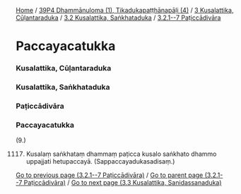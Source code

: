 
[Home](/) / [39P4 Dhammānuloma (1), Tikadukapaṭṭhānapāḷi (4)](../../../../39P4.md) / [3 Kusalattika, Cūḷantaraduka](../../../3.md) / [3.2 Kusalattika, Saṅkhataduka](../../3.2.md) / [3.2.1--7 Paṭiccādivāra](../3.2.1--7.md)

# Paccayacatukka

### Kusalattika, Cūḷantaraduka

### Kusalattika, Saṅkhataduka

### Paṭiccādivāra

### Paccayacatukka

(9.)

1117. Kusalaṃ saṅkhataṃ dhammaṃ paṭicca kusalo saṅkhato dhammo uppajjati hetupaccayā. (Sappaccayadukasadisaṃ.)

[Go to previous page (3.2.1--7 Paṭiccādivāra)](../3.2.1--7.md) / [Go to parent page (3.2.1--7 Paṭiccādivāra)](../3.2.1--7.md) / [Go to next page (3.3 Kusalattika, Sanidassanaduka)](../../3.3.md)


